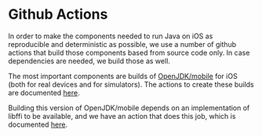 # Github Actions

In order to make the components needed to run Java on iOS as reproducible and deterministic as possible, we use a 
number of github actions that build those components based from source code only. In case dependencies are needed,
we build those as well.

The most important components are builds of [OpenJDK/mobile](https://github.com/openjdk/mobile) for iOS (both for
real devices and for simulators). The actions to create these builds are documented [here](ga/opendjk.md).

Building this version of OpenJDK/mobile depends on an implementation of libffi to be available, and we have an action
that does this job, which is documented [here](ga/ffi.md).

